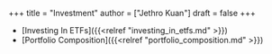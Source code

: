 +++
title = "Investment"
author = ["Jethro Kuan"]
draft = false
+++

- [Investing In ETFs]({{<relref "investing_in_etfs.md" >}})
- [Portfolio Composition]({{<relref "portfolio_composition.md" >}})
